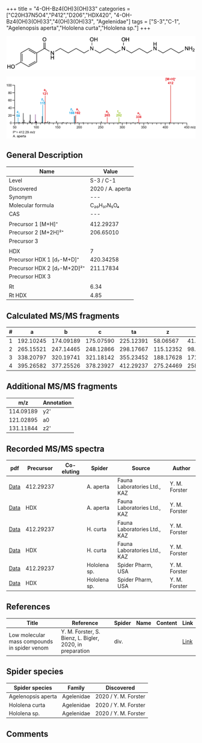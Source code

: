 +++
title = "4-OH-Bz4(OH)3(OH)33"
categories = ["C20H37N5O4","P412","D206","HDX420",
"4-OH-Bz4(OH)3(OH)33","4(OH)3(OH)33",
"Agelenidae"]
tags = ["S-3","C-1",
"Agelenopsis aperta","Hololena curta","Hololena sp."]
+++

![](/img/4-OH-Bz4(OH)3(OH)33.png)

![](/img_MSMS/412_4-OH-Bz4(OH)3(OH)33_Aa.png?classes=border)

## General Description

| Name                        | Value            |
|-----------------------------|------------------|
| Level                       | S-3 / C-1               |
| Discovered                  | 2020 / A. aperta |
| Synonym                     | ---              |
| Molecular formula           | C₂₀H₃₇N₅O₄       |
| CAS                         | ---              |
|                             |                  |
| Precursor 1 [M+H]⁺          | 412.29237        |
| Precursor 2 [M+2H]²⁺        | 206.65010        |
| Precursor 3                 |                  |
|                             |                  |
| HDX                         | 7                |
| Precursor HDX 1 [d₇-M+D]⁺   | 420.34258        |
| Precursor HDX 2 [d₇-M+2D]²⁺ | 211.17834        |
| Precursor HDX 3             |                  |
|                             |                  |
| Rt                          | 6.34             |
| Rt HDX                      | 4.85             |

## Calculated MS/MS fragments

| # | a         | b         | c         | ta        | z         | y         | tz        |
|---|-----------|-----------|-----------|-----------|-----------|-----------|-----------|
| 1 | 192.10245 | 174.09189 | 175.07590 | 225.12391 | 58.06567  | 41.03912  | 75.09222  |
| 2 | 265.15521 | 247.14465 | 248.12866 | 298.17667 | 115.12352 | 98.09697  | 148.14498 |
| 3 | 338.20797 | 320.19741 | 321.18142 | 355.23452 | 188.17628 | 171.14973 | 221.19774 |
| 4 | 395.26582 | 377.25526 | 378.23927 | 412.29237 | 275.24469 | 258.21814 | 292.27124 |

## Additional MS/MS fragments

| m/z       | Annotation |
|-----------|------------|
| 114.09189 | y2'        |
| 121.02895 | a0         |
| 131.11844 | z2'        |

## Recorded MS/MS spectra

| pdf                                                      | Precursor | Co-eluting | Spider    | Source                       | Author        |
|----------------------------------------------------------|-----------|------------|-----------|------------------------------|---------------|
| [Data](/pdf/A-aperta/412_4-OH-Bz4(OH)3(OH)33_Aa.pdf)     | 412.29237 |            | A. aperta | Fauna Laboratories Ltd., KAZ | Y. M. Forster |
| [Data](/pdf/A-aperta/412_4-OH-Bz4(OH)3(OH)33_Aa_HDX.pdf) | HDX       |            | A. aperta | Fauna Laboratories Ltd., KAZ | Y. M. Forster |
| [Data](/pdf/H-curta/412_4-OH-Bz4(OH)3(OH)33_Hc.pdf) | 412.29237 |           | H. curta | Fauna Laboratories Ltd., KAZ | Y. M. Forster |
| [Data](/pdf/H-curta/412_4-OH-Bz4(OH)3(OH)33_Hc_HDX.pdf) | HDX |           | H. curta | Fauna Laboratories Ltd., KAZ | Y. M. Forster |
| [Data](/pdf/Hololena-sp/412_4-OH-Bz4(OH)3(OH)33_Ho-sp.pdf) | 412.29237 |           | Hololena sp. | Spider Pharm, USA | Y. M. Forster |
| [Data](/pdf/Hololena-sp/412_4-OH-Bz4(OH)3(OH)33_Ho-sp_HDX.pdf) | HDX |           | Hololena sp. | Spider Pharm, USA | Y. M. Forster |

## References

| Title     | Reference   | Spider    | Name   | Content  | Link |
|-----------|-------------|-----------|--------|----------|-----|
| Low molecular mass compounds in spider venom      | Y. M. Forster, S. Bienz, L. Bigler, 2020, in preparation          | div.       |   |   | [Link](unknown) |

## Spider species

| Spider species     | Family     | Discovered           |
|--------------------|------------|----------------------|
| Agelenopsis aperta | Agelenidae | 2020 / Y. M. Forster |
| Hololena curta | Agelenidae | 2020 / Y. M. Forster |
| Hololena sp. | Agelenidae | 2020 / Y. M. Forster |

## Comments